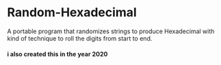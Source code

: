 # Random-Hexadecimal
A portable program that randomizes strings to produce Hexadecimal with kind of technique to roll the digits from start to end.
#### i also created this in the year 2020
